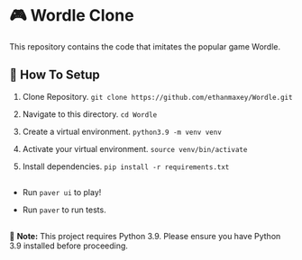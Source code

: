 # 🎮 Wordle Clone

This repository contains the code that imitates the popular game Wordle.

## 🚀 How To Setup

1.  Clone Repository. ```git clone https://github.com/ethanmaxey/Wordle.git```

2.  Navigate to this directory. ```cd Wordle```

3.  Create a virtual environment. ```python3.9 -m venv venv```

4.  Activate your virtual environment. ```source venv/bin/activate```

5.  Install dependencies. ```pip install -r requirements.txt```

##
    
-   Run ```paver ui``` to play!

-   Run ```paver``` to run tests.

##

📝 **Note:** This project requires Python 3.9. Please ensure you have Python 3.9 installed before proceeding.
